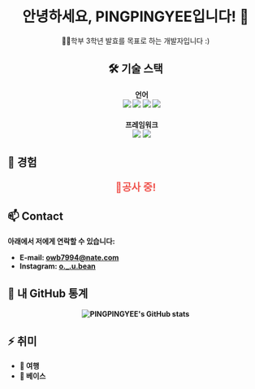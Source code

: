 <h1 align="center">안녕하세요, PINGPINGYEE입니다! 👋</h1>

<p align="center">🧑‍💻학부 3학년 발효를 목표로 하는 개발자입니다 :)</p>

<h2 align="center">🛠 기술 스택</h2>
<ul>
  <h4 align="center" ><strong>
    언어
    <br><img src="https://img.shields.io/badge/Javascript-yellow?style=flat&logo=JavaScript&logoColor=white"/>
    <img src="https://img.shields.io/badge/C%20Language-lightgray?style=flat&logo=C&logoColor=white"/>
    <img src="https://img.shields.io/badge/Python-3776AB?style=flat&logo=python&logoColor=white"/>
    <img src="https://img.shields.io/badge/Java-007396?style=flat&logo=Oracle&logoColor=white"/>
    </h4>
  <h4 align="center">프레임워크
  <br><img src="https://img.shields.io/badge/React-turquoise?style=flat&logo=React&logoColor=white"/>
  <img src="https://img.shields.io/badge/Android%20Studio-3DDC84?style=flat&logo=androidstudio&logoColor=white"/>
  </h4>
</ul>




<h2>💼 경험</h2>
<p align=center style="color: #f05650;font-size:20px;">🚧공사 중!</p>


<h2>📫 Contact</h2>
<p>아래에서 저에게 연락할 수 있습니다:</p>
<ul>
  <li><strong>E-mail:</strong> <a href="mailto:owb7994@nate.com">owb7994@nate.com</a></li>
  <li><strong>Instagram:</strong> <a href="https://www.instagram.com/o._.u.bean/">o._.u.bean</a></li>
</ul>

<h2>🌟 내 GitHub 통계</h2>
<p align="center">
  <img src="https://github-readme-stats.vercel.app/api?username=PINGPINGYEE&show_icons=true&theme=radical" alt="PINGPINGYEE's GitHub stats">
</p>

<h2>⚡ 취미</h2>
<ul>
  <li>🧭 여행</li>
  <li>🎸 베이스</li>
</ul>
